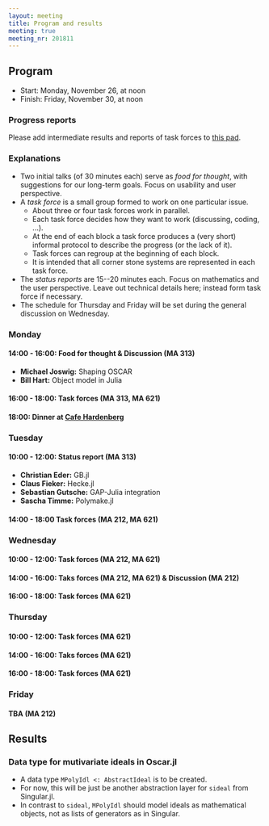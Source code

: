 ```yaml
---
layout: meeting
title: Program and results
meeting: true
meeting_nr: 201811
---
```



## Program
* Start: Monday, November 26, at noon
* Finish: Friday, November 30, at noon

### Progress reports

Please add intermediate results and reports of task forces to [this pad](https://hackmd.io/_uIlbM8FSE6CjttGMoGm7w#).

### Explanations

* Two initial talks (of 30 minutes each) serve as *food for thought*, with suggestions for our long-term goals. Focus on usability and user perspective.
* A *task force* is a small group formed to work on one particular issue.
  + About three or four task forces work in parallel.
  + Each task force decides how they want to work (discussing, coding, ...).
  + At the end of each block a task force produces a (very short) informal protocol to describe the progress (or the lack of it).
  + Task forces can regroup at the beginning of each block.
  + It is intended that all corner stone systems are represented in each task force.
* The *status reports* are 15--20 minutes each.  Focus on mathematics and the user perspective. Leave out technical details here; instead form task force if necessary.
* The schedule for Thursday and Friday will be set during the general discussion on Wednesday.

### Monday

#### 14:00 - 16:00: Food for thought & Discussion (MA 313)

* **Michael Joswig:** Shaping OSCAR
* **Bill Hart:** Object model in Julia

#### 16:00 - 18:00: Task forces (MA 313, MA 621)

#### 18:00: Dinner at [Cafe Hardenberg](http://cafe-hardenberg.com/)

### Tuesday

#### 10:00 - 12:00: Status report (MA 313)

* **Christian Eder:** GB.jl
* **Claus Fieker:** Hecke.jl
* **Sebastian Gutsche:** GAP-Julia integration
* **Sascha Timme:** Polymake.jl

#### 14:00 - 18:00 Task forces (MA 212, MA 621)

### Wednesday

#### 10:00 - 12:00: Task forces (MA 212, MA 621)

#### 14:00 - 16:00: Taks forces (MA 212, MA 621) & Discussion (MA 212)

#### 16:00 - 18:00: Task forces (MA 621)

### Thursday

#### 10:00 - 12:00: Task forces (MA 621)

#### 14:00 - 16:00: Taks forces (MA 621)

#### 16:00 - 18:00: Task forces (MA 621)

### Friday

#### TBA (MA 212)


## Results

### Data type for mutivariate ideals in Oscar.jl

* A data type `MPolyIdl <: AbstractIdeal` is to be created.
* For now, this will be just be another abstraction layer for `sideal` from Singular.jl.
* In contrast to `sideal`, `MPolyIdl` should model ideals as mathematical objects, not as lists of generators
  as in Singular.

